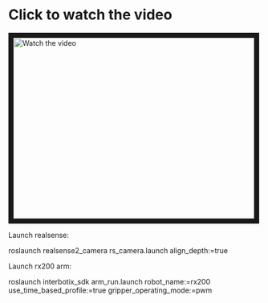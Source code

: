 # Click to watch the video

<a href="http://www.youtube.com/watch?feature=player_embedded&v=JX__0Y76WpM" target="_blank">
 <img src="https://img.youtube.com/vi/JX__0Y76WpM/0.jpg" alt="Watch the video" width="480" height="360" border="10" />
</a>



Launch realsense:

roslaunch realsense2_camera rs_camera.launch align_depth:=true

Launch rx200 arm:

roslaunch interbotix_sdk arm_run.launch robot_name:=rx200 use_time_based_profile:=true gripper_operating_mode:=pwm
